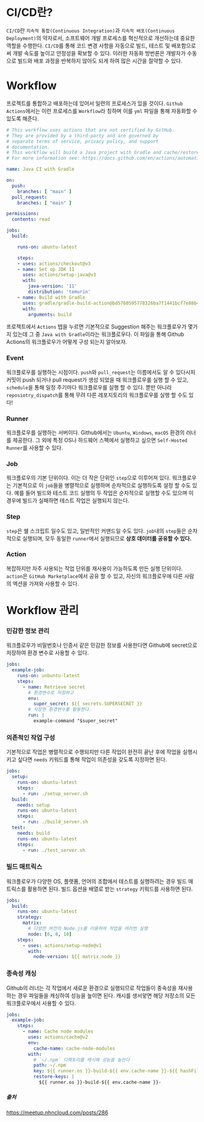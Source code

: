 # CI/CD란?

`CI/CD`란 `지속적 통합(Continuous Integration)`과 `지속적 배포(Continuous Deployment)`의 약자로서, 소프트웨어 개발 프로세스를 혁신적으로 개선하는데 중요한 역할을 수행한다. `CI/CD`를 통해 코드 변경 사항을 자동으로 빌드, 테스트 및 배포함으로써 개발 속도를 높이고 안정성을 확보할 수 있다. 이러한 자동화 방번론은 개발자가 수동으로 빌드와 배포 과정을 반복하지 않아도 되게 하여 많은 시간을 절약할 수 있다.

# Workflow

프로젝트를 통합하고 배포하는데 있어서 일련의 프로세스가 있을 것이다. `Github Actions`에서는 이런 프로세스를 `Workflow`라 칭하며 이를 `yml` 파일을 통해 자동화할 수 있도록 해준다.

```yml
# This workflow uses actions that are not certified by GitHub.
# They are provided by a third-party and are governed by
# separate terms of service, privacy policy, and support
# documentation.
# This workflow will build a Java project with Gradle and cache/restore any dependencies to improve the workflow execution time
# For more information see: https://docs.github.com/en/actions/automating-builds-and-tests/building-and-testing-java-with-gradle

name: Java CI with Gradle

on:
  push:
    branches: [ "main" ]
  pull_request:
    branches: [ "main" ]

permissions:
  contents: read

jobs:
  build:

    runs-on: ubuntu-latest

    steps:
    - uses: actions/checkout@v3
    - name: Set up JDK 11
      uses: actions/setup-java@v3
      with:
        java-version: '11'
        distribution: 'temurin'
    - name: Build with Gradle
      uses: gradle/gradle-build-action@bd5760595778326ba7f1441bcf7e88b49de61a25 # v2.6.0
      with:
        arguments: build

```

프로젝트에서 `Actions` 탭을 누르면 기본적으로 Suggestion 해주는 워크플로우가 몇가지 있는데 그 중 `Java with Gradle`이라는 워크플로우다. 이 파일을 통해 Github Actions의 워크플로우가 어떻게 구성 되는지 알아보자.

### Event

워크플로우를 실행하는 시점이다. `push`와 `pull_request`는 이름에서도 알 수 있다시피 커밋이 push 되거나 pull request가 생성 되었을 때 워크플로우를 실행 할 수 있고, `schedule`을 통해 일정 주기마다 워크플로우를 실행 할 수 있다.
뿐만 아니라 `reposiotry_dispatch`를 통해 무려 다른 레포지토리의 워크플로우를 실행 할 수도 있다!

### Runner

워크플로우를 실행하는 서버이다. Github에서는 `Ubuntu`, `Windows`, `macOS` 환경의 러너를 제공한다. 그 외에 특정 OS나 하드웨어 스펙에서 실행하고 싶으면 `Self-Hosted Runner`를 사용할 수 있다.
### Job

워크플로우의 기본 단위이다. 이는 더 작은 단위인 `step`으로 이루어져 있다. 워크플로우는 기본적으로 이 `job`들을 병렬적으로 실행하며 순차적으로 실행하도록 설정 할 수도 있다. 예를 들어 빌드와 테스트 코드 실행의 두 작업은 순차적으로 실행할 수도 있으며 이 경우에 빌드가 실패하면 테스트 작업은 실행되지 않는다.

### Step

`step`은 쉘 스크립트 일수도 있고, 일반적인 커맨드일 수도 있다. `job`내의 `step`들은 순차적으로 실행되며, 모두 동일한 `runner`에서 실행되므로 **상호 데이터를 공유할 수 있다.**

### Action

복잡하지만 자주 사용되는 작업 단위를 재사용이 가능하도록 만든 실행 단위이다. `action`은 `GitHub Marketplace`에서 공유 할 수 있고, 자신의 워크플로우에 다른 사람의 액션을 가져와 사용할 수 있다.

# Workflow 관리

### 민감한 정보 관리
워크플로우가 비밀번호나 인증서 같은 민감한 정보를 사용한다면 Github에 secret으로 저장하여 환경 변수로 사용할 수 있다.

```yml
jobs:
  example-job:
    runs-on: unbuntu-latest
    steps:
      - name: Retrieve secret
        # 환경변수로 저장하고
        env:
          super_secret: ${{ secrets.SUPERSECRET }}
        # 저장한 환경변수를 활용한다.
        run: |
          example-command "$super_secret"
```

### 의존적인 작업 구성
기본적으로 작업은 병렬적으로 수행되지만 다른 작업이 완전히 끝난 후에 작업을 실행시키고 싶다면 `needs` 키워드를 통해 작업이 의존성을 갖도록 지정하면 된다.
```yml
jobs:
  setup:
    runs-on: ubuntu-latest
    steps:
      - run: ./setup_server.sh
  build:
    needs: setup
    runs-on: ubuntu-latest
    steps:
      - run: ./build_server.sh
  test:
    needs: build
    runs-on: ubuntu-latest
    steps:
      - run: ./test_server.sh
```

### 빌드 매트릭스
워크플로우가 다양한 OS, 플랫폼, 언어의 조합에서 테스트를 실행하려는 경우 빌드 매트릭스를 활용하면 된다. 빌드 옵션을 배열로 받는 `strategy` 키워드를 사용하면 된다.

```yml
jobs:
  build:
    runs-on: ubuntu-latest
    strategy:
      matrix:
        # 다양한 버전의 Node.js를 이용하여 작업을 여러번 실행
        node: [6, 8, 10]
    steps:
      - uses: actions/setup-node@v1
        with:
          node-version: ${{ matrix.node }}
```

### 종속성 캐싱
Github의 러너는 각 작업에서 새로운 환경으로 실행되므로 작업들이 종속성을 재사용하는 경우 파일들을 캐싱하여 성능을 높이면 된다. 캐시를 생서앟면 해당 저장소의 모든 워크플로우에서 사용할 수 있다.

```yml
jobs:
  example-job:
    steps:
      - name: Cache node modules
        uses: actions/cache@v2
        env:
          cache-name: cache-node-modules
        with:
          # `~/.npm` 디렉토리를 캐시해 성능을 높인다
          path: ~/.npm
          key: ${{ runner.os }}-build-${{ env.cache-name }}-${{ hashFiles('**/package-lock.json') }}
          restore-keys: |
            ${{ runner.os }}-build-${{ env.cache-name }}-
```


##### 출처
https://meetup.nhncloud.com/posts/286

